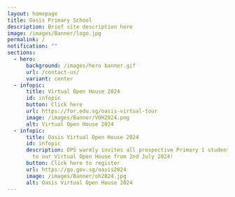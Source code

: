 ```yaml
---
layout: homepage
title: Oasis Primary School
description: Brief site description here
image: /images/Banner/logo.jpg
permalink: /
notification: ""
sections:
  - hero:
      background: /images/hero banner.gif
      url: /contact-us/
      variant: center
  - infopic:
      title: Virtual Open House 2024
      id: infopic
      button: Click here
      url: https://for.edu.sg/oasis-virtual-tour
      image: /images/Banner/VOH2024.png
      alt: Virtual Open House 2024
  - infopic:
      title: Oasis Virtual Open House 2024
      id: infopic
      description: OPS warmly invites all prospective Primary 1 students and parents
        to our Virtual Open House from 2nd July 2024!
      button: Click here to register
      url: https://go.gov.sg/oasis2024
      image: /images/Banner/oh2024.jpg
      alt: Oasis Virtual Open House 2024
---
```

